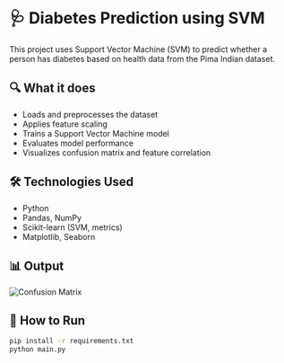 # 🩺 Diabetes Prediction using SVM

This project uses Support Vector Machine (SVM) to predict whether a person has diabetes based on health data from the Pima Indian dataset.

## 🔍 What it does
- Loads and preprocesses the dataset
- Applies feature scaling
- Trains a Support Vector Machine model
- Evaluates model performance
- Visualizes confusion matrix and feature correlation

## 🛠 Technologies Used
- Python
- Pandas, NumPy
- Scikit-learn (SVM, metrics)
- Matplotlib, Seaborn

## 📊 Output
![Confusion Matrix](screenshots/confusion_matrix.png)

## 🚀 How to Run

```bash
pip install -r requirements.txt
python main.py
